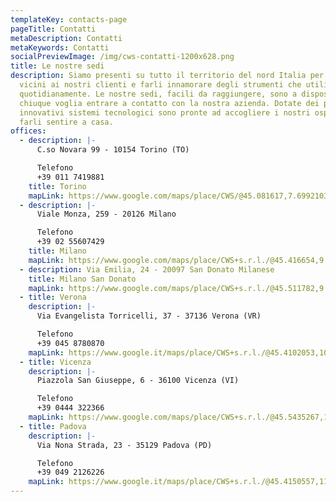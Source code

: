 ```yaml
---
templateKey: contacts-page
pageTitle: Contatti
metaDescription: Contatti
metaKeywords: Contatti
socialPreviewImage: /img/cws-contatti-1200x628.png
title: Le nostre sedi
description: Siamo presenti su tutto il territorio del nord Italia per essere
  vicini ai nostri clienti e farli innamorare degli strumenti che utilizzano
  quotidianamente. Le nostre sedi, facili da raggiungere, sono a disposizione di
  chiuque voglia entrare a contatto con la nostra azienda. Dotate dei più
  innovativi sistemi tecnologici sono pronte ad accogliere i nostri ospiti per
  farli sentire a casa.
offices:
  - description: |-
      C.so Novara 99 - 10154 Torino (TO)

      Telefono
      +39 011 7419881
    title: Torino
    mapLink: https://www.google.com/maps/place/CWS/@45.081617,7.6992103,21z/data=!4m5!3m4!1s0x0:0x9fb4c1c970b79ddc!8m2!3d45.0816054!4d7.6993064?shorturl=1
  - description: |-
      Viale Monza, 259 - 20126 Milano

      Telefono
      +39 02 55607429
    title: Milano
    mapLink: https://www.google.com/maps/place/CWS+s.r.l./@45.416654,9.2625613,18z/data=!4m5!3m4!1s0x4786cf7e2a78f237:0x6f157c446f11d1cc!8m2!3d45.416834!4d9.261503
  - description: Via Emilia, 24 - 20097 San Donato Milanese
    title: Milano San Donato
    mapLink: https://www.google.com/maps/place/CWS+s.r.l./@45.511782,9.2235088,19z/data=!3m1!4b1!4m5!3m4!1s0x4786c76712d44e33:0x31defb2872991e9!8m2!3d45.511782!4d9.224056
  - title: Verona
    description: |-
      Via Evangelista Torricelli, 37 - 37136 Verona (VR)

      Telefono
      +39 045 8780870
    mapLink: https://www.google.it/maps/place/CWS+s.r.l./@45.4102053,10.9539484,17z/data=!3m1!4b1!4m5!3m4!1s0x4781e02dbec9380b:0xbd2db0c83ff1f444!8m2!3d45.4102016!4d10.9561371?shorturl=1
  - title: Vicenza
    description: |-
      Piazzola San Giuseppe, 6 - 36100 Vicenza (VI)

      Telefono
      +39 0444 322366
    mapLink: https://www.google.com/maps/place/CWS+s.r.l./@45.5435267,11.5470322,20.25z/data=!4m5!3m4!1s0x477f317eea7fff33:0x45fa9c0cb3a16d51!8m2!3d45.5434924!4d11.5471956?shorturl=1
  - title: Padova
    description: |-
      Via Nona Strada, 23 - 35129 Padova (PD)

      Telefono
      +39 049 2126226
    mapLink: https://www.google.it/maps/place/CWS+s.r.l./@45.4150557,11.9311507,17z/data=!3m1!4b1!4m5!3m4!1s0x477ed72174b6cf3f:0xa87fde5f86b4fa5e!8m2!3d45.415052!4d11.9333394?shorturl=1
---
```

